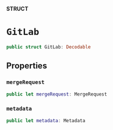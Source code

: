 **STRUCT**

# `GitLab`

```swift
public struct GitLab: Decodable
```

## Properties
### `mergeRequest`

```swift
public let mergeRequest: MergeRequest
```

### `metadata`

```swift
public let metadata: Metadata
```
